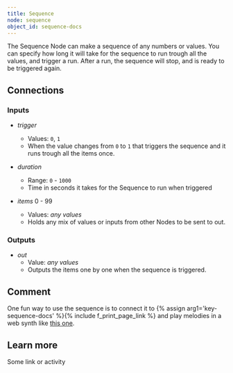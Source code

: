 ```yaml
---
title: Sequence
node: sequence
object_id: sequence-docs
---
```


The Sequence Node can make a sequence of any numbers or values. You can specify how long it will take for the sequence to run trough all the values, and trigger a run. After a run, the sequence will stop, and is ready to be triggered again.

## Connections

<div class="node-input-list" markdown="block">

### Inputs

- *trigger*
    - Values: `0`, `1`
    - When the value changes from `0` to `1` that triggers the sequence and it runs trough all the items once.

- *duration*
    - Range: `0` - `1000`
    - Time in seconds it takes for the Sequence to run when triggered


- *items* <span class='node-input'>0</span> - <span class='node-input'>99</span>
    - Values: *any values*
    - Holds any mix of values or inputs from other Nodes to be sent to <span class='node-output'>out</span>.

</div>

<div class="node-output-list" markdown="block">

### Outputs

- *out*
    - Value: *any values*
    - Outputs the items one by one when the sequence is triggered.

</div>

## Comment
One fun way to use the sequence is to connect it to {% assign arg1='key-sequence-docs' %}{% include f_print_page_link %} and play melodies in a web synth like [this one](http://www.websynths.com/).

## Learn more
Some link or activity
